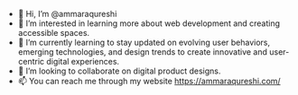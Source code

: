 - 👋 Hi, I’m @ammaraqureshi
- 👀 I’m interested in learning more about web development and creating accessible spaces.
- 🌱 I’m currently learning to stay updated on evolving user behaviors, emerging technologies, and design trends to create innovative and user-centric digital experiences.
- 💞️ I’m looking to collaborate on digital product designs.
- 📫 You can reach me through my website https://ammaraqureshi.com/

<!---
ammaraqureshi/ammaraqureshi is a ✨ special ✨ repository because its `README.md` (this file) appears on your GitHub profile.
You can click the Preview link to take a look at your changes.
--->
